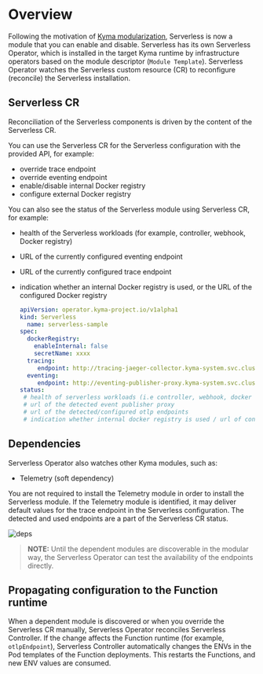# Overview

Following the motivation of [Kyma modularization](https://kyma-project.io/docs/kyma/latest/01-overview/#kyma-modules), Serverless is now a module that you can enable and disable. 
Serverless has its own Serverless Operator, which is installed in the target Kyma runtime by infrastructure operators based on the module descriptor (`Module Template`).
Serverless Operator watches the Serverless custom resource (CR) to reconfigure (reconcile) the Serverless installation.

## Serverless CR

Reconciliation of the Serverless components is driven by the content of the Serverless CR.

You can use the Serverless CR for the Serverless configuration with the provided API, for example:
 - override trace endpoint
 - override eventing endpoint
 - enable/disable internal Docker registry
 - configure external Docker registry

You can also see the status of the Serverless module using Serverless CR, for example:
 - health of the Serverless workloads (for example, controller, webhook, Docker registry)
 - URL of the currently configured eventing endpoint
 - URL of the currently configured trace endpoint
 - indication whether an internal Docker registry is used, or the URL of the configured Docker registry

   ```yaml
   apiVersion: operator.kyma-project.io/v1alpha1
   kind: Serverless
     name: serverless-sample
   spec:
     dockerRegistry:
       enableInternal: false
       secretName: xxxx 
     tracing: 
        endpoint: http://tracing-jaeger-collector.kyma-system.svc.cluster.local:2342/v1/metrics
     eventing: 
        endpoint: http://eventing-publisher-proxy.kyma-system.svc.cluster.local/publish
   status:
    # health of serverless workloads (i.e controller, webhook, docker registry installed)
    # url of the detected event publisher proxy
    # url of the detected/configured otlp endpoints
    # indication whether internal docker registry is used / url of configured docker registry
   ```

## Dependencies

Serverless Operator also watches other Kyma modules, such as:
 - Telemetry (soft dependency)

You are not required to install the Telemetry module in order to install the Serverless module. If the Telemetry module is identified, it may deliver default values for the trace endpoint in the Serverless configuration.
The detected and used endpoints are a part of the Serverless CR status.


![deps](../assets/modular-serverless.drawio.svg)

> **NOTE:** Until the dependent modules are discoverable in the modular way, the Serverless Operator can test the availability of the endpoints directly.

## Propagating configuration to the Function runtime

When a dependent module is discovered or when you override the Serverless CR manually, Serverless Operator reconciles Serverless Controller.
If the change affects the Function runtime (for example, `otlpEndpoint`), Serverless Controller automatically changes the ENVs in the Pod templates of the Function deployments. This restarts the Functions, and new ENV values are consumed.